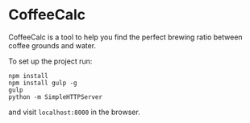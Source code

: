 CoffeeCalc
==========

CoffeeCalc is a tool to help you find the perfect brewing ratio between coffee grounds and water.

To set up the project run:

```
npm install
npm install gulp -g
gulp
python -m SimpleHTTPServer
```

and visit `localhost:8000` in the browser.
